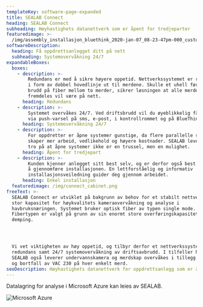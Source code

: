 ```yaml
---
templateKey: software-page-expanded
title: SEALAB Connect
heading: SEALAB Connect
subheading: Høyhastighets datanettverk som er åpent for tredjeparter
featuredimage: >-
  /img/assembly_installasjon_bluethink_2020-jan-07_08-23-47pm-000_customizedview2315347740.png
softwareDescription:
  heading: Få oppdrettsanlegget ditt på nett
  subheading: Systemovervåkning 24/7
expandableBoxes:
  boxes:
    - description: >-
        Redundans er med å sikre høyere oppetid. Nettverkssystemet er redundant
        i form av dobbel hovedlinje ut til merdene. Skulle et uhell føre til
        brudd på fiber mellom to merder, sikrer løsningen at alle merder
        fremdeles vil være på nett.
      heading: Redundans
    - description: >-
        Systemet overvåkes 24/7. Ved driftsbrudd vil du øyeblikkelig få beskjed
        via push-varsel på sms, e-post, i kontrollrommet og på BlueThink™ GO.
      heading: Systemovervåkning 24/7
    - description: >-
        For oppdretter er åpne systemer gunstige, da flere parallelle systemer
        skaper mer arbeid, vedlikehold og høyere kostnader. SEALAB lever i sterk
        tro på at åpne systemer ikke er en trussel, men en mulighet.
      heading: Åpent for tredjepart
    - description: >-
        Kunden kjenner anlegget sitt best selv, og er derfor også best egnet til
        å gjennomføre installasjonen. En lettforståelig og informativ
        installasjonsveiledning guider deg gjennom arbeidet. 
      heading: Enkel installasjon
  featuredimage: /img/connect_cabinet.png
freeText: >-
  SEALAB Connect er utviklet på bakgrunn av behov for et stabilt nettverk med
  stor kapasitet for høykvalitets kameraovervåkning og analyse i
  havbruksnæringen. Systemet bruker optisk fiber av typen single mode.
  Fibertypen er valgt på grunn av sin enormt store overføringskapasitet og lave
  demping.




  Vi vet viktigheten av høy oppetid, og tilbyr derfor et nettverkssystem med
  redundans samt 24/7 systemovervåkning av driftsavbrudd. I tilfeller hvor
  SEALAB også leverer undervannskamera og merdskap overvåkes i tillegg jordfeil
  og bortfall av VAC 230 på hver enkelt merd.
seoDescription: Høyhastighets datanettverk for oppdrettsanlegg som er åpent for tredjeparter
---
```

Datalagring for analyse i Microsoft Azure kan leies av SEALAB.

![Microsoft Azure](/img/ms-azure_logo_white.png "Microsoft Azure")
